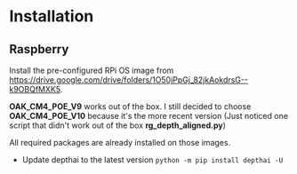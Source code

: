 # Installation

## Raspberry
Install the pre-configured RPi OS image from https://drive.google.com/drive/folders/1O50jPpGj_82jkAokdrsG--k9OBQfMXK5.

**OAK_CM4_POE_V9** works out of the box. I still decided to choose **OAK_CM4_POE_V10** because it's the more recent version (Just noticed one script that didn't work out of the box __rg_depth_aligned.py__)

All required packages are already installed on those images.
- Update depthai to the latest version `python -m pip install depthai -U`